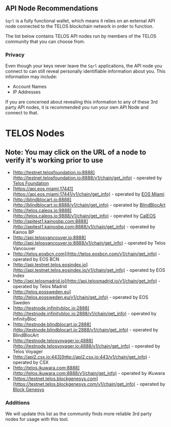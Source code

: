 ## API Node Recommendations

`Sqrl` is a fully functional wallet, which means it relies on an external API node connected to the TELOS blockchain network in order to function.

The list below contains TELOS API nodes run by members of the TELOS community that you can choose from.

### Privacy

Even though your keys never leave the `Sqrl` applications, the API node you connect to can still reveal personally identifiable information about you. This information may include:

- Account Names
- IP Addresses

If you are concerned about revealing this information to any of these 3rd party API nodes, it is recommended you run your own API Node and connect to that.

# TELOS Nodes
## Note: You may click on the URL of a node to verify it's working prior to use
- [http://testnet.telosfoundation.io:8888](http://testnet.telosfoundation.io:8888/v1/chain/get_info) - operated by [Telos Foundation](https://telosfoundation.io)
- [https://api.eos.miami:17441](https://api.eos.miami:17441/v1/chain/get_info) - operated by [EOS Miami](https://eos.miami/)
- [http://blindblocart.io:8888](http://blindblocart.io:8888/v1/chain/get_info) - operated by [BlindBlocArt](http://blindblocart.io/)
- [http://telos.caleos.io:9888](http://telos.caleos.io:9888/v1/chain/get_info) - operated by [CalEOS](http://caleos.io)
- [http://apitest1.kainosbp.com:8888](http://apitest1.kainosbp.com:8888/v1/chain/get_info) - operated by Kainos BP
- [http://api.telosvancouver.io:8888](http://api.telosvancouver.io:8888/v1/chain/get_info) - operated by Telos Vancouver 
- [http://telos.eosbcn.com](http://telos.eosbcn.com/v1/chain/get_info) - operated by EOS BCN
- [http://api.testnet.telos.eosindex.io](http://api.testnet.telos.eosindex.io/v1/chain/get_info) - operated by EOS Index
- [http://api.telosmadrid.io](http://api.telosmadrid.io/v1/chain/get_info) - operated by Telos Madrid
- [http://telos.eossweden.eu](http://telos.eossweden.eu/v1/chain/get_info) - operated by EOS Sweden
- [http://testnode.infinitybloc.io:2888](http://testnode.infinitybloc.io:2888/v1/chain/get_info) - operated by InfinityBloc
- [http://testnode.blindblocart.io:2888](http://testnode.blindblocart.io:2888/v1/chain/get_info) - operated by BlindBlocArt
- [http://testnode.telosvoyager.io:4888](http://testnode.telosvoyager.io:4888/v1/chain/get_info) - operated by Telos Voyager
- [http://api2.csx.io:443](http://api2.csx.io:443/v1/chain/get_info) - operated by CSX
- [http://telos.ikuwara.com:8888](http://telos.ikuwara.com:8888/v1/chain/get_info) - operated by iKuwara
- [https://testnet.telos.blockgenesys.com](https://testnet.telos.blockgenesys.com/v1/chain/get_info) - operated by [Block Genesys](https://www.blockgenesys.com/)
### Additions

We will update this list as the community finds more reliable 3rd party nodes for usage with this tool.
